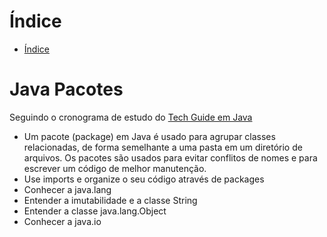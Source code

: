# Índice 

* [Índice](#índice)


# Java Pacotes
  
  Seguindo o cronograma de estudo do <a href="https://techguide.sh/pt-BR/path/java/">Tech Guide em Java<a>

 - Um pacote (package) em Java é usado para agrupar classes relacionadas, de forma semelhante a uma pasta em um diretório de arquivos. Os pacotes são usados para evitar conflitos de nomes e para escrever um código de melhor manutenção.
 - Use imports e organize o seu código através de packages
 - Conhecer a java.lang
 - Entender a imutabilidade e a classe String
 - Entender a classe java.lang.Object
 - Conhecer a java.io
  
